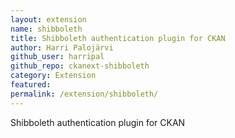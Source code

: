```yaml
---
layout: extension
name: shibboleth
title: Shibboleth authentication plugin for CKAN
author: Harri Palojärvi
github_user: harripal
github_repo: ckanext-shibboleth
category: Extension
featured: 
permalink: /extension/shibboleth/
---
```



Shibboleth authentication plugin for CKAN

